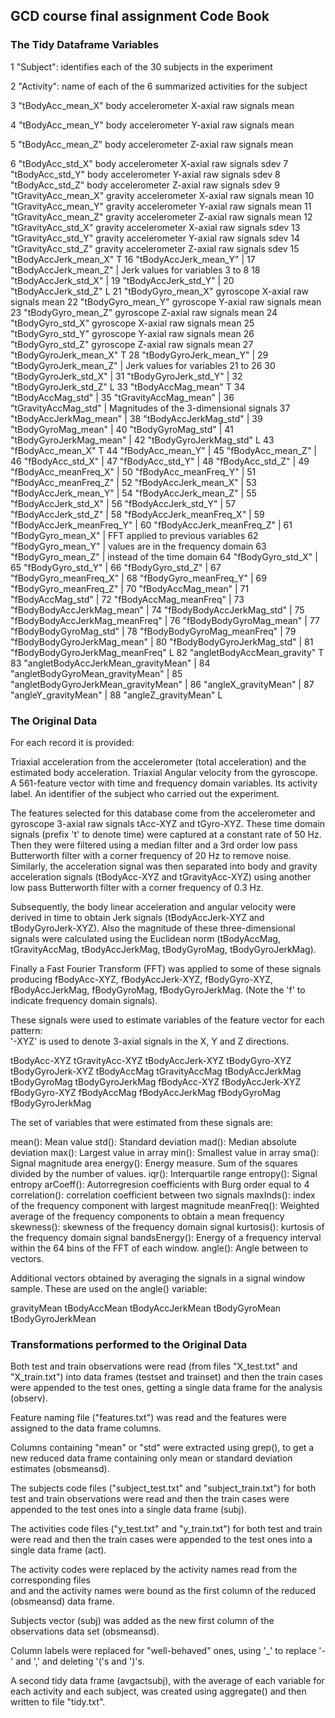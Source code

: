 ## GCD course final assignment Code Book

### The Tidy Dataframe Variables

1  "Subject": identifies each of the 30 subjects in the experiment

2  "Activity": name of each of the 6 summarized activities for the subject

3  "tBodyAcc_mean_X" body accelerometer X-axial raw signals mean

4  "tBodyAcc_mean_Y" body accelerometer Y-axial raw signals mean

5  "tBodyAcc_mean_Z" body accelerometer Z-axial raw signals mean

6  "tBodyAcc_std_X" body accelerometer X-axial raw signals sdev
7  "tBodyAcc_std_Y" body accelerometer Y-axial raw signals sdev
8  "tBodyAcc_std_Z" body accelerometer Z-axial raw signals sdev
9  "tGravityAcc_mean_X" gravity accelerometer X-axial raw signals mean
10 "tGravityAcc_mean_Y" gravity accelerometer Y-axial raw signals mean
11 "tGravityAcc_mean_Z" gravity accelerometer Z-axial raw signals mean
12 "tGravityAcc_std_X" gravity accelerometer X-axial raw signals sdev
13 "tGravityAcc_std_Y" gravity accelerometer Y-axial raw signals sdev
14 "tGravityAcc_std_Z" gravity accelerometer Z-axial raw signals sdev
15 "tBodyAccJerk_mean_X"   T
16 "tBodyAccJerk_mean_Y"   |
17 "tBodyAccJerk_mean_Z"   |    Jerk values for variables 3 to 8
18 "tBodyAccJerk_std_X"    |
19 "tBodyAccJerk_std_Y"    |
20 "tBodyAccJerk_std_Z"    L
21 "tBodyGyro_mean_X" gyroscope X-axial raw signals mean
22 "tBodyGyro_mean_Y" gyroscope Y-axial raw signals mean
23 "tBodyGyro_mean_Z" gyroscope Z-axial raw signals mean
24 "tBodyGyro_std_X" gyroscope X-axial raw signals mean
25 "tBodyGyro_std_Y" gyroscope Y-axial raw signals mean
26 "tBodyGyro_std_Z" gyroscope Z-axial raw signals mean
27 "tBodyGyroJerk_mean_X"  T
28 "tBodyGyroJerk_mean_Y"  |
29 "tBodyGyroJerk_mean_Z"  |    Jerk values for variables 21 to 26
30 "tBodyGyroJerk_std_X"   |
31 "tBodyGyroJerk_std_Y"   |
32 "tBodyGyroJerk_std_Z"   L
33 "tBodyAccMag_mean"        T
34 "tBodyAccMag_std"         |
35 "tGravityAccMag_mean"     |
36 "tGravityAccMag_std"      |    Magnitudes of the 3-dimensional signals 
37 "tBodyAccJerkMag_mean"    |
38 "tBodyAccJerkMag_std"     |
39 "tBodyGyroMag_mean"       |
40 "tBodyGyroMag_std"        |
41 "tBodyGyroJerkMag_mean"   |
42 "tBodyGyroJerkMag_std"    L
43 "fBodyAcc_mean_X"                            T
44 "fBodyAcc_mean_Y"                            |
45 "fBodyAcc_mean_Z"                            |
46 "fBodyAcc_std_X"                             |
47 "fBodyAcc_std_Y"                             |
48 "fBodyAcc_std_Z"                             |
49 "fBodyAcc_meanFreq_X"                        |
50 "fBodyAcc_meanFreq_Y"                        |
51 "fBodyAcc_meanFreq_Z"                        |
52 "fBodyAccJerk_mean_X"                        |
53 "fBodyAccJerk_mean_Y"                        |
54 "fBodyAccJerk_mean_Z"                        |
55 "fBodyAccJerk_std_X"                         |
56 "fBodyAccJerk_std_Y"                         |
57 "fBodyAccJerk_std_Z"                         |
58 "fBodyAccJerk_meanFreq_X"                    |
59 "fBodyAccJerk_meanFreq_Y"                    |
60 "fBodyAccJerk_meanFreq_Z"                    |
61 "fBodyGyro_mean_X"                           |  FFT applied to previous variables
62 "fBodyGyro_mean_Y"                           |    values are in the frequency domain
63 "fBodyGyro_mean_Z"                           |    instead of the time domain
64 "fBodyGyro_std_X"                            |
65 "fBodyGyro_std_Y"                            |
66 "fBodyGyro_std_Z"                            |
67 "fBodyGyro_meanFreq_X"                       |
68 "fBodyGyro_meanFreq_Y"                       |
69 "fBodyGyro_meanFreq_Z"                       |
70 "fBodyAccMag_mean"                           |
71 "fBodyAccMag_std"                            |
72 "fBodyAccMag_meanFreq"                       |
73 "fBodyBodyAccJerkMag_mean"                   |
74 "fBodyBodyAccJerkMag_std"                    |
75 "fBodyBodyAccJerkMag_meanFreq"               |
76 "fBodyBodyGyroMag_mean"                      |
77 "fBodyBodyGyroMag_std"                       |
78 "fBodyBodyGyroMag_meanFreq"                  |
79 "fBodyBodyGyroJerkMag_mean"                  |
80 "fBodyBodyGyroJerkMag_std"                   |
81 "fBodyBodyGyroJerkMag_meanFreq"              L
82 "angletBodyAccMean_gravity"                  T
83 "angletBodyAccJerkMean_gravityMean"          |
84 "angletBodyGyroMean_gravityMean"             |
85 "angletBodyGyroJerkMean_gravityMean"         |
86 "angleX_gravityMean"                         |
87 "angleY_gravityMean"                         |
88 "angleZ_gravityMean"                         L

### The Original Data

For each record it is provided:

Triaxial acceleration from the accelerometer (total acceleration) and the estimated body
acceleration.
Triaxial Angular velocity from the gyroscope. 
A 561-feature vector with time and frequency domain variables. 
Its activity label. 
An identifier of the subject who carried out the experiment.

The features selected for this database come from the accelerometer and gyroscope 3-axial
raw signals tAcc-XYZ and tGyro-XYZ. These time domain signals (prefix 't' to denote time)
were captured at a constant rate of 50 Hz. Then they were filtered using a median filter
and a 3rd order low pass Butterworth filter with a corner frequency of 20 Hz to remove
noise. Similarly, the acceleration signal was then separated into body and gravity
acceleration signals (tBodyAcc-XYZ and tGravityAcc-XYZ) using another low pass Butterworth
filter with a corner frequency of 0.3 Hz. 

Subsequently, the body linear acceleration and angular velocity were derived in time to
obtain Jerk signals (tBodyAccJerk-XYZ and tBodyGyroJerk-XYZ). Also the magnitude of these
three-dimensional signals were calculated using the Euclidean norm
(tBodyAccMag, tGravityAccMag, tBodyAccJerkMag, tBodyGyroMag, tBodyGyroJerkMag). 

Finally a Fast Fourier Transform (FFT) was applied to some of these signals producing
fBodyAcc-XYZ, fBodyAccJerk-XYZ, fBodyGyro-XYZ, fBodyAccJerkMag, fBodyGyroMag,
fBodyGyroJerkMag. (Note the 'f' to indicate frequency domain signals). 

These signals were used to estimate variables of the feature vector for each pattern:  
'-XYZ' is used to denote 3-axial signals in the X, Y and Z directions.

tBodyAcc-XYZ
tGravityAcc-XYZ
tBodyAccJerk-XYZ
tBodyGyro-XYZ
tBodyGyroJerk-XYZ
tBodyAccMag
tGravityAccMag
tBodyAccJerkMag
tBodyGyroMag
tBodyGyroJerkMag
fBodyAcc-XYZ
fBodyAccJerk-XYZ
fBodyGyro-XYZ
fBodyAccMag
fBodyAccJerkMag
fBodyGyroMag
fBodyGyroJerkMag

The set of variables that were estimated from these signals are: 

mean(): Mean value
std(): Standard deviation
mad(): Median absolute deviation 
max(): Largest value in array
min(): Smallest value in array
sma(): Signal magnitude area
energy(): Energy measure. Sum of the squares divided by the number of values. 
iqr(): Interquartile range 
entropy(): Signal entropy
arCoeff(): Autorregresion coefficients with Burg order equal to 4
correlation(): correlation coefficient between two signals
maxInds(): index of the frequency component with largest magnitude
meanFreq(): Weighted average of the frequency components to obtain a mean frequency
skewness(): skewness of the frequency domain signal 
kurtosis(): kurtosis of the frequency domain signal 
bandsEnergy(): Energy of a frequency interval within the 64 bins of the FFT of each window.
angle(): Angle between to vectors.

Additional vectors obtained by averaging the signals in a signal window sample. These are
used on the angle() variable:

gravityMean
tBodyAccMean
tBodyAccJerkMean
tBodyGyroMean
tBodyGyroJerkMean



### Transformations performed to the Original Data

Both test and train observations were read (from files "X_test.txt" and "X_train.txt")
into data frames (testset and trainset) and then the train cases were
appended to the test ones, getting a single data frame for the analysis (observ).

Feature naming file ("features.txt") was read and the features were assigned to the data
frame columns.

Columns containing "mean" or "std" were extracted using grep(), to get a new reduced
data frame containing only mean or standard deviation estimates (obsmeansd).

The subjects code files ("subject_test.txt" and "subject_train.txt") for both test and
train observations were read and then the train cases were appended to the test ones into
a single data frame (subj).

The activities code files ("y_test.txt" and "y_train.txt") for both test and train were
read and then the train cases were appended to the test ones into a single data frame
(act).

The activity codes were replaced by the activity names read from the corresponding files  
and and the activity names were bound as the first column of the reduced (obsmeansd)
data frame.

Subjects vector (subj) was added as the new first column of the observations data set
(obsmeansd).

Column labels were replaced for "well-behaved" ones, using '_' to replace '-' and ',' 
and deleting '('s and ')'s.

A second tidy data frame (avgactsubj), with the average of each variable for each activity
and each subject, was created using aggregate() and then written to file "tidy.txt".


